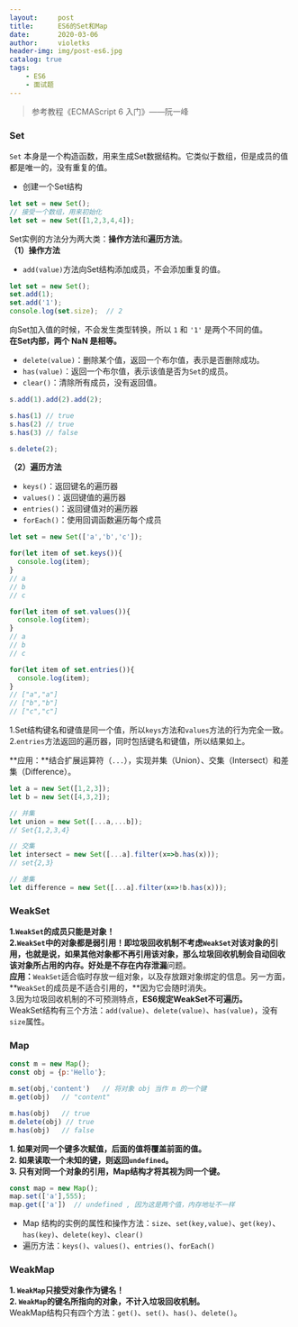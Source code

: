 ```yaml
---
layout:     post
title:      ES6的Set和Map
date:       2020-03-06
author:     violetks
header-img: img/post-es6.jpg
catalog: true
tags:
    - ES6
    - 面试题
---
```


> 参考教程《ECMAScript 6 入门》——阮一峰

### Set
`Set` 本身是一个构造函数，用来生成Set数据结构。它类似于数组，但是成员的值都是唯一的，没有重复的值。<br>

- 创建一个Set结构

```javascript
let set = new Set();
// 接受一个数组，用来初始化
let set = new Set([1,2,3,4,4]);
```

Set实例的方法分为两大类：**操作方法**和**遍历方法**。<br>
**（1）操作方法**<br>

- `add(value)`方法向Set结构添加成员，不会添加重复的值。<br>

```javascript
let set = new Set();
set.add(1);
set.add('1');
console.log(set.size);  // 2
```
向Set加入值的时候，不会发生类型转换，所以 `1` 和 `'1'` 是两个不同的值。<br>
**在Set内部，两个 NaN 是相等。**<br>

- `delete(value)`：删除某个值，返回一个布尔值，表示是否删除成功。
- `has(value)`：返回一个布尔值，表示该值是否为`Set`的成员。
- `clear()`：清除所有成员，没有返回值。

```javascript
s.add(1).add(2).add(2);

s.has(1) // true
s.has(2) // true
s.has(3) // false

s.delete(2);
```

**（2）遍历方法**<br>
- `keys()`：返回键名的遍历器
- `values()`：返回键值的遍历器
- `entries()`：返回键值对的遍历器
- `forEach()`：使用回调函数遍历每个成员

```javascript
let set = new Set(['a','b','c']);

for(let item of set.keys()){
  console.log(item);
}
// a
// b
// c

for(let item of set.values()){
  console.log(item);
}
// a
// b
// c

for(let item of set.entries()){
  console.log(item);
}
// ["a","a"]
// ["b","b"]
// ["c","c"]
```

1.Set结构键名和键值是同一个值，所以`keys`方法和`values`方法的行为完全一致。<br>
2.`entries`方法返回的遍历器，同时包括键名和键值，所以结果如上。<br>

**应用：**结合扩展运算符（`...`），实现并集（Union）、交集（Intersect）和差集（Difference）。<br>

```javascript
let a = new Set([1,2,3]);
let b = new Set([4,3,2]);

// 并集
let union = new Set([...a,...b]);
// Set{1,2,3,4}

// 交集
let intersect = new Set([...a].filter(x=>b.has(x)));
// set{2,3}

// 差集
let difference = new Set([...a].filter(x=>!b.has(x)));
```

### WeakSet
**1.`WeakSet`的成员只能是对象！**<br>
**2.`WeakSet`中的对象都是弱引用！**即垃圾回收机制不考虑`WeakSet`对该对象的引用，也就是说，如果其他对象都不再引用该对象，那么垃圾回收机制会自动回收
该对象所占用的内存。好处是不存在**内存泄漏**问题。<br>
**应用：**`WeakSet`适合临时存放一组对象，以及存放跟对象绑定的信息。另一方面，**`WeakSet`的成员是不适合引用的，**因为它会随时消失。<br>
3.因为垃圾回收机制的不可预测特点，**ES6规定WeakSet不可遍历。**<br>
WeakSet结构有三个方法：`add(value)`、`delete(value)`、`has(value)`，没有`size`属性。<br>

### Map

```javascript
const m = new Map();
const obj = {p:'Hello'};

m.set(obj,'content')   // 将对象 obj 当作 m 的一个键
m.get(obj)   // "content"

m.has(obj)   // true
m.delete(obj) // true
m.has(obj)   // false
```

**1. 如果对同一个键多次赋值，后面的值将覆盖前面的值。**<br>
**2. 如果读取一个未知的键，则返回`undefined`。**<br>
**3. 只有对同一个对象的引用，Map结构才将其视为同一个键。**<br>

```javascript
const map = new Map();
map.set(['a'],555);
map.get(['a'])  // undefined , 因为这是两个值，内存地址不一样
```

- Map 结构的实例的属性和操作方法：`size`、`set(key,value)`、`get(key)`、`has(key)`、`delete(key)`、`clear()`
- 遍历方法：`keys()`、`values()`、`entries()`、`forEach()`

### WeakMap
**1. `WeakMap`只接受对象作为键名！**<br>
**2. `WeakMap`的键名所指向的对象，不计入垃圾回收机制。**<br>
WeakMap结构只有四个方法：`get()`、`set()`、`has()`、`delete()`。<br>